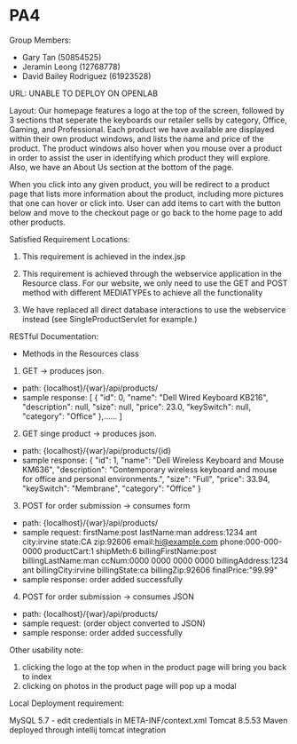 # PA4

Group Members:

- Gary Tan (50854525)
- Jeramin Leong (12768778)
- David Bailey Rodriguez (61923528)

URL: UNABLE TO DEPLOY ON OPENLAB

Layout: Our homepage features a logo at the top of the screen, followed by 3 sections that seperate the keyboards our retailer sells by category, Office, Gaming, and Professional. Each product we have available are displayed within their own product windows, and lists the name and price of the product. The product windows also hover when you mouse over a product in order to assist the user in identifying which product they will explore. Also, we have an About Us section at the bottom of the page.

When you click into any given product, you will be redirect to a product page that lists more information about the product, including more pictures that one can hover or click into. User can add items to cart with the button below and move to the checkout page or go back to the home page to add other products.

Satisfied Requirement Locations:

1. This requirement is achieved in the index.jsp
2. This requirement is achieved through the webservice application in the Resource class. For our website, we only need to use the GET and POST method with different MEDIATYPEs to achieve all the functionality

3. We have replaced all direct database interactions to use the webservice instead (see SingleProductServlet for example.)

RESTful Documentation:

- Methods in the Resources class

1. GET -> produces json.

- path: {localhost}/{war}/api/products/
- sample response:
  [
  {
  "id": 0,
  "name": "Dell Wired Keyboard KB216",
  "description": null,
  "size": null,
  "price": 23.0,
  "keySwitch": null,
  "category": "Office"
  },...... ]

2. GET singe product -> produces json.

- path: {localhost}/{war}/api/products/{id}
- sample response:
  {
  "id": 1,
  "name": "Dell Wireless Keyboard and Mouse KM636",
  "description": "Contemporary wireless keyboard and mouse for office and personal environments.",
  "size": "Full",
  "price": 33.94,
  "keySwitch": "Membrane",
  "category": "Office"
  }

3. POST for order submission -> consumes form

- path: {localhost}/{war}/api/products/
- sample request:
  firstName:post
  lastName:man
  address:1234 ant
  city:irvine
  state:CA
  zip:92606
  email:hi@example.com
  phone:000-000-0000
  productCart:1
  shipMeth:6
  billingFirstName:post
  billingLastName:man
  ccNum:0000 0000 0000 0000
  billingAddress:1234 ant
  billingCity:irvine
  billingState:ca
  billingZip:92606
  finalPrice:"99.99"
- sample response:
  order added successfully

4. POST for order submission -> consumes JSON

- path: {localhost}/{war}/api/products/
- sample request: (order object converted to JSON)
- sample response: order added successfully

Other usability note:

1. clicking the logo at the top when in the product page will bring you back to index
2. clicking on photos in the product page will pop up a modal

Local Deployment requirement:

MySQL 5.7 - edit credentials in META-INF/context.xml
Tomcat 8.5.53
Maven
deployed through intellij tomcat integration
